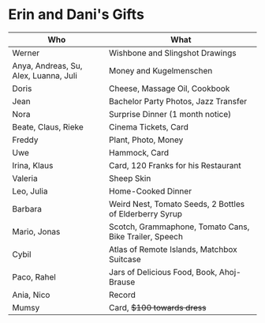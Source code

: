 Erin and Dani's Gifts
=====================


Who | What
--- | ---
Werner | Wishbone and Slingshot Drawings
Anya, Andreas, Su, Alex, Luanna, Juli | Money and Kugelmenschen
Doris | Cheese, Massage Oil, Cookbook
Jean | Bachelor Party Photos, Jazz Transfer
Nora | Surprise Dinner (1 month notice)
Beate, Claus, Rieke | Cinema Tickets, Card
Freddy | Plant, Photo, Money
Uwe | Hammock, Card
Irina, Klaus | Card, 120 Franks for his Restaurant
Valeria | Sheep Skin
Leo, Julia | Home-Cooked Dinner
Barbara | Weird Nest, Tomato Seeds, 2 Bottles of Elderberry Syrup
Mario, Jonas | Scotch, Grammaphone, Tomato Cans, Bike Trailer, Speech
Cybil | Atlas of Remote Islands, Matchbox Suitcase
Paco, Rahel | Jars of Delicious Food, Book, Ahoj-Brause
Ania, Nico | Record
Mumsy | Card, ~~$100 towards dress~~
